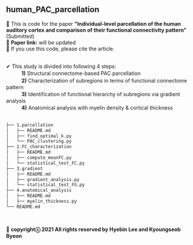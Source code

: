 ## human_PAC_parcellation ##
:large_blue_diamond: This is code for the paper **"Individual-level parcellation of the human auditory cortex and comparison of their functional connectivity pattern"** (Submitted)<br />
:large_blue_diamond: **Paper link:** will be updated<br />
:large_blue_diamond: If you use this code, please cite the article.<br /><br />

✔ This study is divided into following 4 steps:<br />
　　　**1)** Structural connectome-based PAC parcellation<br />
　　　**2)** Characterization of subregions in terms of functional connectome pattern<br />
　　　**3)** Identification of functional hierarchy of subregions via gradient analysis<br />
　　　**4)** Anatomical analysis with myelin density & cortical thickness<br /><br />
   
```bash
├── 1.parcellation
│   ├── README.md
│   ├── find_optimal_k.py
│   └── PAC_clustering.py
├── 2.FC_characterization
│   ├── README.md
│   ├── compute_meanFC.py
│   └── statistical_test_FC.py
├── 3.gradient
│   ├── README.md
│   ├── gradient_analysis.py
│   └── statistical_test_FG.py
├── 4.anatomical_analysis
│   ├── README.md
│   ├── myelin_thickness.py
└── README.md
```
<br />

:pushpin: **copyrightⓒ 2021 All rights reserved by Hyebin Lee and Kyoungseob Byeon**
